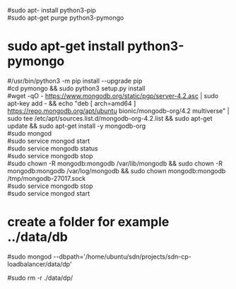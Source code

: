 



#sudo apt-  install python3-pip <br>
#sudo apt-get purge python3-pymongo <br>
# sudo apt-get install python3-pymongo <br>
#/usr/bin/python3 -m pip install --upgrade pip <br>
#cd pymongo && sudo python3 setup.py install <br>
#wget -qO - https://www.mongodb.org/static/pgp/server-4.2.asc | sudo apt-key add - && echo "deb [ arch=amd64 ] https://repo.mongodb.org/apt/ubuntu bionic/mongodb-org/4.2 multiverse" | sudo tee /etc/apt/sources.list.d/mongodb-org-4.2.list  && sudo apt-get update && sudo apt-get install -y mongodb-org
 <br>
#sudo mongod <br>
#sudo service mongod start <br>
#sudo service mongodb status <br>
#sudo service mongodb stop <br>
#sudo chown -R mongodb:mongodb /var/lib/mongodb && sudo chown -R mongodb:mongodb /var/log/mongodb && sudo chown mongodb:mongodb /tmp/mongodb-27017.sock <br>
#sudo service mongodb stop <br>
#sudo service mongod start <br>
# create a folder for example ../data/db <br>
#sudo mongod --dbpath='/home/ubuntu/sdn/projects/sdn-cp-loadbalancer/data/dp' 
<br>


#sudo rm -r ./data/dp/
